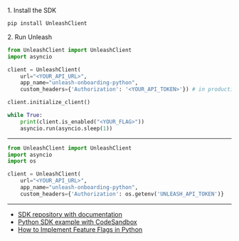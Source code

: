1\. Install the SDK
```sh
pip install UnleashClient
```

2\. Run Unleash
```python
from UnleashClient import UnleashClient
import asyncio

client = UnleashClient(
    url="<YOUR_API_URL>",
    app_name="unleash-onboarding-python",
    custom_headers={'Authorization': '<YOUR_API_TOKEN>'}) # in production use environment variable

client.initialize_client()

while True:
    print(client.is_enabled("<YOUR_FLAG>"))
    asyncio.run(asyncio.sleep(1))
```
---
```python
from UnleashClient import UnleashClient
import asyncio
import os

client = UnleashClient(
    url="<YOUR_API_URL>",
    app_name="unleash-onboarding-python",
    custom_headers={'Authorization': os.getenv('UNLEASH_API_TOKEN')}
```

---
- [SDK repository with documentation](https://github.com/Unleash/unleash-client-python)
- [Python SDK example with CodeSandbox](https://github.com/Unleash/unleash-sdk-examples/tree/main/Python)
- [How to Implement Feature Flags in Python](https://docs.getunleash.io/feature-flag-tutorials/python)
